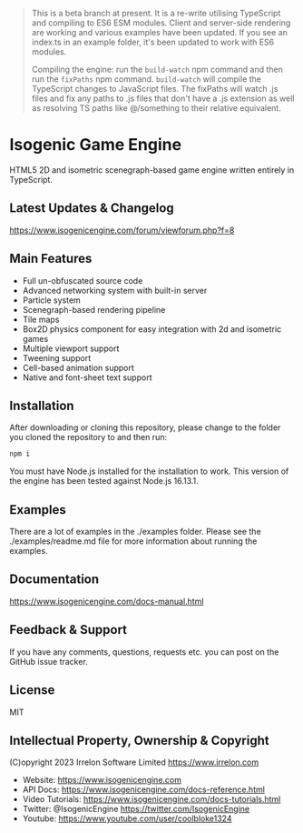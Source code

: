 > This is a beta branch at present. It is a re-write utilising TypeScript
> and compiling to ES6 ESM modules. Client and server-side rendering are
> working and various examples have been updated. If you see an index.ts
> in an example folder, it's been updated to work with ES6 modules.
> 
> Compiling the engine: run the `build-watch` npm command and then run the
> `fixPaths` npm command. `build-watch` will compile the TypeScript changes
> to JavaScript files. The fixPaths will watch .js files and fix any paths
> to .js files that don't have a .js extension as well as resolving TS
> paths like @/something to their relative equivalent.

# Isogenic Game Engine
HTML5 2D and isometric scenegraph-based game engine written entirely in TypeScript.

## Latest Updates & Changelog
https://www.isogenicengine.com/forum/viewforum.php?f=8

## Main Features
* Full un-obfuscated source code
* Advanced networking system with built-in server
* Particle system
* Scenegraph-based rendering pipeline
* Tile maps
* Box2D physics component for easy integration with 2d and isometric games
* Multiple viewport support
* Tweening support
* Cell-based animation support
* Native and font-sheet text support

## Installation
After downloading or cloning this repository, please change to the folder you cloned the
repository to and then run:

```bash
npm i
```

You must have Node.js installed for the installation to work.
This version of the engine has been tested against Node.js 16.13.1.

## Examples
There are a lot of examples in the ./examples folder. Please see the ./examples/readme.md
file for more information about running the examples.

## Documentation
https://www.isogenicengine.com/docs-manual.html

## Feedback & Support
If you have any comments, questions, requests etc. you can post on the GitHub issue tracker.

## License
MIT

## Intellectual Property, Ownership & Copyright
(C)opyright 2023 Irrelon Software Limited
https://www.irrelon.com

* Website: https://www.isogenicengine.com
* API Docs: https://www.isogenicengine.com/docs-reference.html
* Video Tutorials: https://www.isogenicengine.com/docs-tutorials.html
* Twitter: @IsogenicEngine https://twitter.com/IsogenicEngine
* Youtube: https://www.youtube.com/user/coolbloke1324
